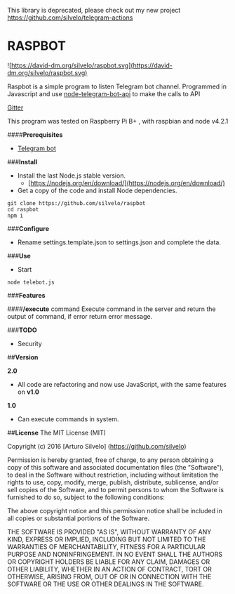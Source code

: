 
This library is deprecated, please check out my new project https://github.com/silvelo/telegram-actions
# RASPBOT


![https://david-dm.org/silvelo/raspbot.svg](https://david-dm.org/silvelo/raspbot.svg)

Raspbot is a simple program to listen Telegram bot channel.
Programmed in Javascript and use [node-telegram-bot-api](https://github.com/yagop/node-telegram-bot-api#new_TelegramBot_new) to make the calls to API

[Gitter](https://gitter.im/raspbot/Lobby)

This program was tested on Raspberry Pi B+ , with raspbian and node v4.2.1

####**Prerequisites**
 
- [Telegram bot](https://core.telegram.org/bots)

###**Install**
- Install the last Node.js stable version.
    - [https://nodejs.org/en/download/](https://nodejs.org/en/download/)
- Get a copy of the code and install Node dependencies.

```
git clone https://github.com/silvelo/raspbot
cd raspbot
npm i
```

###**Configure**

- Rename settings.template.json to settings.json and complete the data.

###**Use**
- Start
```
node telebot.js
```

###**Features**

####**/execute** command
Execute command in the server and return the output of command, if error return error message. 


###**TODO**
- Security

##**Version**

**2.0**
- All code are refactoring and now use JavaScript, with the same features on **v1.0**

**1.0**
- Can execute commands in system.


##**License**
The MIT License (MIT)

Copyright (c) 2016 [Arturo Silvelo] (https://github.com/silvelo)

Permission is hereby granted, free of charge, to any person obtaining a copy of this software and associated documentation files (the "Software"), to deal in the Software without restriction, including without limitation the rights to use, copy, modify, merge, publish, distribute, sublicense, and/or sell copies of the Software, and to permit persons to whom the Software is furnished to do so, subject to the following conditions:

The above copyright notice and this permission notice shall be included in all copies or substantial portions of the Software.

THE SOFTWARE IS PROVIDED "AS IS", WITHOUT WARRANTY OF ANY KIND, EXPRESS OR IMPLIED, INCLUDING BUT NOT LIMITED TO THE WARRANTIES OF MERCHANTABILITY, FITNESS FOR A PARTICULAR PURPOSE AND NONINFRINGEMENT. IN NO EVENT SHALL THE AUTHORS OR COPYRIGHT HOLDERS BE LIABLE FOR ANY CLAIM, DAMAGES OR OTHER LIABILITY, WHETHER IN AN ACTION OF CONTRACT, TORT OR OTHERWISE, ARISING FROM, OUT OF OR IN CONNECTION WITH THE SOFTWARE OR THE USE OR OTHER DEALINGS IN THE SOFTWARE.

